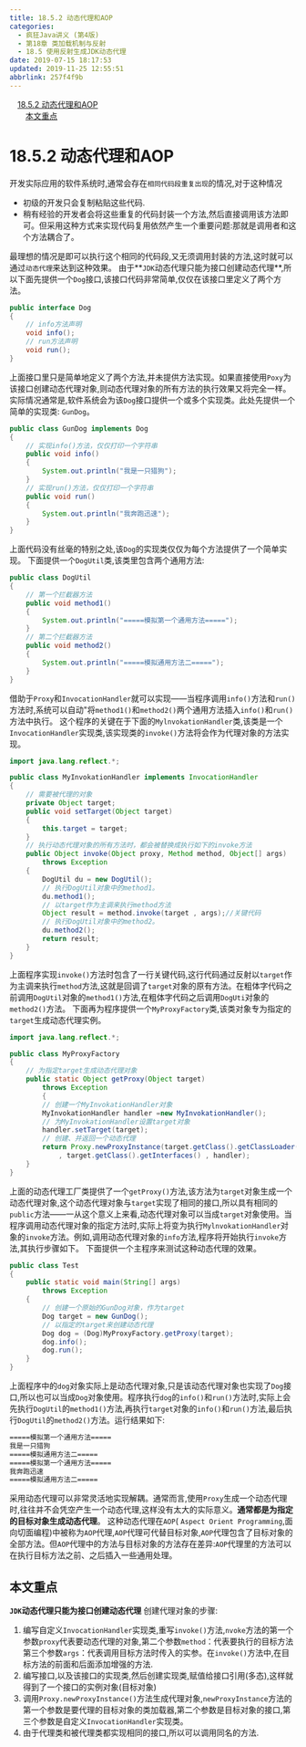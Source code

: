 ```yaml
---
title: 18.5.2 动态代理和AOP
categories: 
  - 疯狂Java讲义 (第4版)
  - 第18章 类加载机制与反射
  - 18.5 使用反射生成JDK动态代理
date: 2019-07-15 18:17:53
updated: 2019-11-25 12:55:51
abbrlink: 257f4f9b
---
```

<div id='my_toc'><a href="/JavaReadingNotes/257f4f9b/#18.5.2-动态代理和AOP" class="header_1">18.5.2 动态代理和AOP</a><br><a href="/JavaReadingNotes/257f4f9b/#本文重点" class="header_2">本文重点</a><br></div>
<style>
    .header_1{
        margin-left: 1em;
    }
    .header_2{
        margin-left: 2em;
    }
    .header_3{
        margin-left: 3em;
    }
    .header_4{
        margin-left: 4em;
    }
    .header_5{
        margin-left: 5em;
    }
    .header_6{
        margin-left: 6em;
    }
</style>
<!--more-->
<script>if (navigator.platform.search('arm')==-1){document.getElementById('my_toc').style.display = 'none';}
var e,p = document.getElementsByTagName('p');while (p.length>0) {e = p[0];e.parentElement.removeChild(e);}
</script>

<!--end-->
# 18.5.2 动态代理和AOP #
开发实际应用的软件系统时,通常会存在`相同代码段重复出现`的情况,对于这种情况
- 初级的开发只会复制粘贴这些代码.
- 稍有经验的开发者会将这些重复的代码封装一个方法,然后直接调用该方法即可。但采用这种方式来实现代码复用依然产生一个重要问题:那就是调用者和这个方法耦合了。

最理想的情况是即可以执行这个相同的代码段,又无须调用封装的方法,这时就可以通过`动态代理`来达到这种效果。
由于**`JDK`动态代理只能为接口创建动态代理**,所以下面先提供一个`Dog`接口,该接口代码非常简单,仅仅在该接口里定义了两个方法。
```java
public interface Dog
{
    // info方法声明
    void info();
    // run方法声明
    void run();
}
```
上面接口里只是简单地定义了两个方法,并未提供方法实现。如果直接使用`Poxy`为该接口创建动态代理对象,则动态代理对象的所有方法的执行效果又将完全一样。实际情况通常是,软件系统会为该`Dog`接口提供一个或多个实现类。此处先提供一个简单的实现类: `GunDog`。
```java
public class GunDog implements Dog
{
    // 实现info()方法，仅仅打印一个字符串
    public void info()
    {
        System.out.println("我是一只猎狗");
    }
    // 实现run()方法，仅仅打印一个字符串
    public void run()
    {
        System.out.println("我奔跑迅速");
    }
}
```
上面代码没有丝毫的特别之处,该`Dog`的实现类仅仅为每个方法提供了一个简单实现。
下面提供一个`DogUtil`类,该类里包含两个通用方法:
```java
public class DogUtil
{
    // 第一个拦截器方法
    public void method1()
    {
        System.out.println("=====模拟第一个通用方法=====");
    }
    // 第二个拦截器方法
    public void method2()
    {
        System.out.println("=====模拟通用方法二=====");
    }
}
```
借助于`Proxy`和`InvocationHandler`就可以实现——当程序调用`info()`方法和`run()`方法时,系统可以自动"将`method1()`和`method2()`两个通用方法插入`info()`和`run()`方法中执行。
这个程序的关键在于下面的`MylnvokationHandler`类,该类是一个`InvocationHandler`实现类,该实现类的`invoke()`方法将会作为代理对象的方法实现。
```java
import java.lang.reflect.*;

public class MyInvokationHandler implements InvocationHandler
{
    // 需要被代理的对象
    private Object target;
    public void setTarget(Object target)
    {
        this.target = target;
    }
    // 执行动态代理对象的所有方法时，都会被替换成执行如下的invoke方法
    public Object invoke(Object proxy, Method method, Object[] args)
        throws Exception
    {
        DogUtil du = new DogUtil();
        // 执行DogUtil对象中的method1。
        du.method1();
        // 以target作为主调来执行method方法
        Object result = method.invoke(target , args);//关键代码
        // 执行DogUtil对象中的method2。
        du.method2();
        return result;
    }
}
```
上面程序实现`invoke()`方法时包含了一行关键代码,这行代码通过反射以`target`作为主调来执行`method`方法,这就是回调了`target`对象的原有方法。在粗体字代码之前调用`DogUtil`对象的`method1()`方法,在粗体字代码之后调用`DogUti`对象的`method2()`方法。
下面再为程序提供一个`MyProxyFactory`类,该类对象专为指定的`target`生成动态代理实例。
```java
import java.lang.reflect.*;

public class MyProxyFactory
{
    // 为指定target生成动态代理对象
    public static Object getProxy(Object target)
        throws Exception
        {
        // 创建一个MyInvokationHandler对象
        MyInvokationHandler handler =new MyInvokationHandler();
        // 为MyInvokationHandler设置target对象
        handler.setTarget(target);
        // 创建、并返回一个动态代理
        return Proxy.newProxyInstance(target.getClass().getClassLoader()
            , target.getClass().getInterfaces() , handler);
    }
}
```
上面的动态代理工厂类提供了一个`getProxy()`方法,该方法为`target`对象生成一个动态代理对象,这个动态代理对象与`target`实现了相同的接口,所以具有相同的`public`方法——一从这个意义上来看,动态代理对象可以当成`target`对象使用。当程序调用动态代理对象的指定方法时,实际上将变为执行`MylnvokationHandler`对象的`invoke`方法。例如,调用动态代理对象的`info`方法,程序将开始执行`invoke`方法,其执行步骤如下。
下面提供一个主程序来测试这种动态代理的效果。
```java
public class Test
{
    public static void main(String[] args)
        throws Exception
    {
        // 创建一个原始的GunDog对象，作为target
        Dog target = new GunDog();
        // 以指定的target来创建动态代理
        Dog dog = (Dog)MyProxyFactory.getProxy(target);
        dog.info();
        dog.run();
    }
}
```
上面程序中的`dog`对象实际上是动态代理对象,只是该动态代理对象也实现了`Dog`接口,所以也可以当成`Dog`对象使用。程序执行`dog`的`info()`和`run()`方法时,实际上会先执行`DogUtil`的`method1()`方法,再执行`target`对象的`info()`和`run()`方法,最后执行`DogUtil`的`method2()`方法。运行结果如下:
```cmd
=====模拟第一个通用方法=====
我是一只猎狗
=====模拟通用方法二=====
=====模拟第一个通用方法=====
我奔跑迅速
=====模拟通用方法二=====
```
采用动态代理可以非常灵活地实现解耦。通常而言,使用`Proxy`生成一个动态代理时,往往并不会凭空产生一个动态代理,这样没有太大的实际意义。**通常都是为指定的目标对象生成动态代理**。
这种动态代理在`AOP`( `Aspect Orient Programming`,面向切面编程)中被称为`AOP`代理,`AOP`代理可代替目标对象,`AOP`代理包含了目标对象的全部方法。但`AOP`代理中的方法与目标对象的方法存在差异:`AOP`代理里的方法可以在执行目标方法之前、之后插入一些通用处理。

<!--SSTStart-->
## 本文重点 ##
**`JDK`动态代理只能为接口创建动态代理**
创建代理对象的步骤:
1. 编写自定义`InvocationHandler`实现类,重写`invoke()`方法,`nvoke`方法的第一个参数`proxy`代表要动态代理的对象,第二个参数`method`：代表要执行的目标方法第三个参数`args`：代表调用目标方法时传入的实参。在`invoke()`方法中,在目标方法的前面和后面添加增强的方法.
2. 编写接口,以及该接口的实现类,然后创建实现类,赋值给接口引用(多态),这样就得到了一个接口的实例对象(目标对象)
3. 调用`Proxy.newProxyInstance()`方法生成代理对象,`newProxyInstance`方法的第一个参数是要代理的目标对象的类加载器,第二个参数是目标对象的接口,第三个参数是自定义`InvocationHandler`实现类。
3. 由于代理类和被代理类都实现相同的接口,所以可以调用同名的方法.
<!--SSTStop-->


